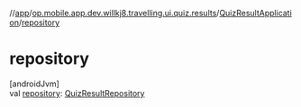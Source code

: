 //[app](../../../index.md)/[op.mobile.app.dev.willkj8.travelling.ui.quiz.results](../index.md)/[QuizResultApplication](index.md)/[repository](repository.md)

# repository

[androidJvm]\
val [repository](repository.md): [QuizResultRepository](../../op.mobile.app.dev.willkj8.travelling.repository/-quiz-result-repository/index.md)
